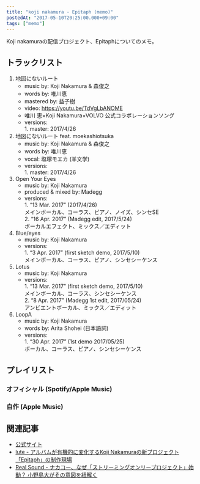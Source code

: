 ```yaml
---
title: "koji nakamura - Epitaph (memo)"
postedAt: "2017-05-10T20:25:00.000+09:00"
tags: ["memo"]
---
```


Koji nakamuraの配信プロジェクト、Epitaphについてのメモ。

## トラックリスト

1. 地図にないルート  
   * music by: Koji Nakamura & 森俊之  
   * words by: 唯川恵  
   * mastered by: 益子樹  
   * video: <https://youtu.be/TdVgLbANOME>  
   * 唯川 恵×Koji Nakamura×VOLVO 公式コラボレーションソング  
   * versions:  
         1. master: 2017/4/26
2. 地図にないルート feat. moekashiotsuka  
   * music by: Koji Nakamura & 森俊之  
   * words by: 唯川恵  
   * vocal: 塩塚モエカ (羊文学)  
   * versions:  
         1. master: 2017/4/26
3. Open Your Eyes  
   * music by: Koji Nakamura  
   * produced & mixed by: Madegg  
   * versions:  
         1. “13 Mar. 2017” (2017/4/26)  
         メインボーカル、コーラス、ピアノ、ノイズ、シンセSE  
         2. “16 Apr. 2017” (Madegg edit, 2017/5/24)  
         ボーカルエフェクト、ミックス／エディット
4. Blue/eyes  
   * music by: Koji Nakamura  
   * versions:  
         1. “3 Apr. 2017” (first sketch demo, 2017/5/10)  
         メインボーカル、コーラス、ピアノ、シンセシーケンス
5. Lotus  
   * music by: Koji Nakamura  
   * versions:  
         1. “13 Mar. 2017” (first sketch demo, 2017/5/10)  
         メインボーカル、コーラス、シンセシーケンス  
         2. “8 Apr. 2017” (Madegg 1st edit, 2017/05/24)  
         アンビエントボーカル、ミックス／エディット
6. LoopA  
   * music by: Koji Nakamura  
   * words by: Arita Shohei (日本語詞)  
   * versions:  
         1. “30 Apr. 2017” (1st demo 2017/05/25)  
         ボーカル、コーラス、ピアノ、シンセシーケンス

## プレイリスト

### オフィシャル (Spotify/Apple Music)

### 自作 (Apple Music)

## 関連記事

* [公式サイト](http://kojinakamura.jp/)
* [lute - アルバムが有機的に変化するKoji Nakamuraの新プロジェクト「Epitaph」の制作現場](http://lutemedia.com/post/kojinakamura)
* [Real Sound - ナカコー、なぜ「ストリーミングオンリープロジェクト」始動？ 小野島大がその意図を紐解く](http://realsound.jp/2017/05/post-12245.html)